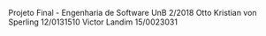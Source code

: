 Projeto Final - Engenharia de Software UnB 2/2018
Otto Kristian von Sperling
	12/0131510
Victor Landim			15/0023031